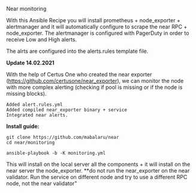 Near monitoring

With this Ansible Recipe you will install prometheus + node_exporter + alertmanager and it will automatically configure to scrape the near RPC + node_exporter.
The alertmanager is configured with PagerDuty in order to receive Low and High alerts. 

The alrts are configured into the alerts.rules template file. 


**Update 14.02.2021**

With the help of Certus One who created the near exporter (https://github.com/certusone/near_exporter), we can monitor the node with more complex alerting (checking if pool is missing or if the node is missing blocks).
```
Added alert.rules.yml
Added compiled near_exporter binary + service
Integrated near alerts. 
```

**Install guide:**

```
git clone https://github.com/mabalaru/near
cd near/monitoring

ansible-playbook -b -K monitoring.yml
```

This will install on the local server all the components + it will install on the near server the node_exporter. 
**do not run the near_exporter on the near validator. Run the service on different node and try to use a different RPC node, not the near validator"
